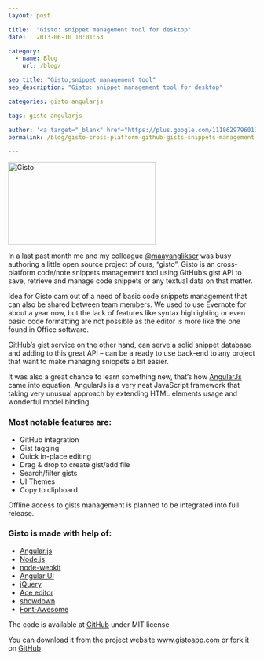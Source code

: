 ```yaml
---
layout: post

title:  "Gisto: snippet management tool for desktop"
date:   2013-06-10 10:01:53

category:
  - name: Blog
    url: /blog/

seo_title: "Gisto,snippet management tool"
seo_description: "Gisto: snippet management tool for desktop"

categories: gisto angularjs

tags: gisto angularjs

author: '<a target="_blank" href="https://plus.google.com/111862979601357461785" rel="publisher">Sasha Khamkov</a>'
permalink: /blog/gisto-cross-platform-github-gists-snippets-management-tool-for-desktop

---
```

[<img class="alignleft size-medium wp-image-794" alt="Gisto" src="http://www.sanusart.com/wp-content/images/Screenshot-from-2013-07-20-214450-300x168.png" width="300" height="168" />][1]

In a last past month me and my colleague <a title="@maayanglikser" href="http://twitter.com/maayanglikser" target="_blank">@maayanglikser</a> was busy authoring a little open source project of ours, &#8220;gisto&#8221;. Gisto is an cross-platform code/note snippets management tool using GitHub&#8217;s gist API to save, retrieve and manage code snippets or any textual data on that matter.

Idea for Gisto cam out of a need of basic code snippets management that can also be shared between team members. We used to use Evernote for about a year now, but the lack of features like syntax highlighting or even basic code formatting are not possible as the editor is more like the one found in Office software.

GitHub&#8217;s gist service on the other hand, can serve a solid snippet database and adding to this great API &#8211; can be a ready to use back-end to any project that want to make managing snippets a bit easier.

It was also a great chance to learn something new, that&#8217;s how <a title="angularjs" href="http://angularjs.org" target="_blank">AngularJs</a> came into equation. AngularJs is a very neat JavaScript framework that taking very unusual approach by extending HTML elements usage and wonderful model binding.

### Most notable features are:

*   GitHub integration
*   Gist tagging
*   Quick in-place editing
*   Drag & drop to create gist/add file
*   Search/filter gists
*   UI Themes
*   Copy to clipboard

Offline access to gists management is planned to be integrated into full release.

### Gisto is made with help of:

*   [Angular.js][2]
*   [Node.js][3]
*   [node-webkit][4]
*   [Angular UI][5]
*   [jQuery][6]
*   [Ace editor][7]
*   [showdown][8]
*   [Font-Awesome][9]

The code is available at <a href="https://github.com/Gisto/Gisto" target="_blank">GitHub</a> under MIT license.

You can download it from the project website <a href="http://www.gistoapp.com/" target="_blank">www.gistoapp.com</a> or fork it on <a href="https://github.com/Gisto/Gisto" target="_blank">GitHub</a>

 [1]: http://www.sanusart.com/wp-content/images/Screenshot-from-2013-07-20-214450.png
 [2]: http://angularjs.org/
 [3]: http://nodejs.org/
 [4]: https://github.com/rogerwang/node-webkit
 [5]: http://angular-ui.github.io/
 [6]: http://jquery.com/
 [7]: http://ajaxorg.github.io/ace/
 [8]: https://github.com/coreyti/showdown
 [9]: http://fortawesome.github.io/Font-Awesome/